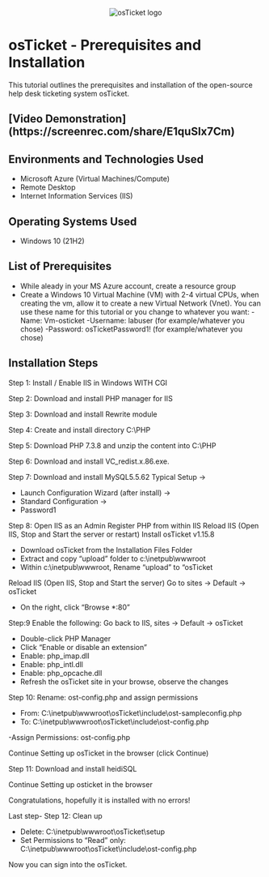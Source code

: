 <p align="center">
<img src="https://i.imgur.com/Clzj7Xs.png" alt="osTicket logo"/>
</p>

<h1>osTicket - Prerequisites and Installation</h1>
This tutorial outlines the prerequisites and installation of the open-source help desk ticketing system osTicket.<br />


<h2>[Video Demonstration](https://screenrec.com/share/E1quSIx7Cm)</h2>

<h2>Environments and Technologies Used</h2>

- Microsoft Azure (Virtual Machines/Compute)
- Remote Desktop
- Internet Information Services (IIS)

<h2>Operating Systems Used </h2>

- Windows 10</b> (21H2)

<h2>List of Prerequisites</h2>

- While aleady in your MS Azure account, create a resource group 
- Create a Windows 10 Virtual Machine (VM) with 2-4 virtual CPUs, when creating the vm, allow it to create a new Virtual Network (Vnet).
You can use these name for this tutorial or you change to whatever you want:
-Name: Vm-osticket
-Username: labuser (for example/whatever you chose)
-Password: osTicketPassword1! (for example/whatever you chose)

<h2>Installation Steps</h2>
Step 1: Install / Enable IIS in Windows WITH CGI

Step 2: Download and install PHP manager for IIS

Step 3: Download and install Rewrite module

Step 4: Create and install directory C:\PHP

Step 5: Download PHP 7.3.8 and unzip the content into C:\PHP

Step 6: Download and install VC_redist.x.86.exe.

Step 7: Download and install MySQL5.5.62
Typical Setup ->
- Launch Configuration Wizard (after install) ->
- Standard Configuration ->
- Password1

Step 8: Open IIS as an Admin
Register PHP from within IIS
Reload IIS (Open IIS, Stop and Start the server or restart)
Install osTicket v1.15.8
- Download osTicket from the Installation Files Folder
- Extract and copy “upload” folder to c:\inetpub\wwwroot
- Within c:\inetpub\wwwroot, Rename “upload” to “osTicket

Reload IIS (Open IIS, Stop and Start the server)
Go to sites -> Default -> osTicket
- On the right, click “Browse *:80”

Step:9 Enable the following:
Go back to IIS, sites -> Default -> osTicket
- Double-click PHP Manager
- Click “Enable or disable an extension”
- Enable: php_imap.dll
- Enable: php_intl.dll
- Enable: php_opcache.dll
- Refresh the osTicket site in your browse, observe the changes

Step 10: Rename: ost-config.php and assign permissions
- From: C:\inetpub\wwwroot\osTicket\include\ost-sampleconfig.php
- To: C:\inetpub\wwwroot\osTicket\include\ost-config.php

-Assign Permissions: ost-config.php

Continue Setting up osTicket in the browser (click Continue)

Step 11: Download and install heidiSQL


Continue Setting up osticket in the browser


Congratulations, hopefully it is installed with no errors!

Last step- Step 12: Clean up
- Delete: C:\inetpub\wwwroot\osTicket\setup
- Set Permissions to “Read” only: C:\inetpub\wwwroot\osTicket\include\ost-config.php

Now you can sign into the osTicket.

